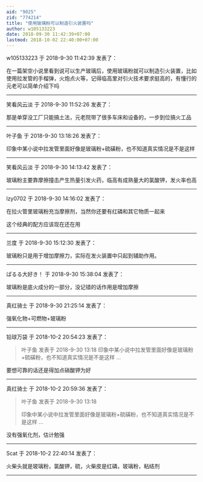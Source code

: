 ```yaml
---
aid: "9025"
zid: "774214"
title: "使用玻璃粉可以制造引火装置吗"
author: w105133223
date: 2018-09-30 11:42:39+07:00
lastmod: 2018-10-02 22:40:00+07:00
---
```


w105133223 于 2018-9-30 11:42:39 发表了：

在一篇架空小说里看到说可以生产玻璃后，使用玻璃粉就可以制造引火装置，比如使用拉发管的手榴弹，火炮点火等，记得临高里对引火技术要求挺高的，有懂行的元老可以简单介绍下吗

---

笑看风云淡 于 2018-9-30 11:52:26 发表了：

那是单穿没工厂只能搞土法，元老院带了很多车床和设备的，一步到位搞火工品

---

叶子鱼 于 2018-9-30 13:18:26 发表了：

印象中某小说中拉发管里面好像是玻璃粉+硫磺粉，也不知道真实情况是不是这样

---

笑看风云淡 于 2018-9-30 14:13:42 发表了：

玻璃粉主要靠摩擦撞击产生热量引发火药，临高有成熟量大的氯酸钾，发火率也高

---

lzy0702 于 2018-9-30 14:16:02 发表了：

在拉火管里玻璃粉充当摩擦剂，当然你还要有红磷和其它物质一起来

这个经典的配方应该现在还在用

---

兰度 于 2018-9-30 15:12:30 发表了：

玻璃粉只是用于增加摩擦力，实际在发火装置中只起到辅助作用。

---

ぱるる大好き！ 于 2018-9-30 15:38:04 发表了：

玻璃粉是底火成分的一部分，没记错的话作用是增加摩擦

---

真红骑士 于 2018-9-30 21:25:14 发表了：

强氧化物+可燃物+玻璃粉

---

铅球万袋 于 2018-10-2 20:54:23 发表了：

> 叶子鱼 发表于 2018-9-30 13:18 印象中某小说中拉发管里面好像是玻璃粉+硫磺粉，也不知道真实情况是不是这样 ...

要想可靠的话还是得加点硝酸钾为好

---

真红骑士 于 2018-10-2 20:59:36 发表了：

> 叶子鱼 发表于 2018-9-30 13:18
>
> 印象中某小说中拉发管里面好像是玻璃粉+硫磺粉，也不知道真实情况是不是这样 ...

没有强氧化剂，估计勉强

---

Scat 于 2018-10-2 22:40:14 发表了：

火柴头就是玻璃粉，氯酸钾，硫，火柴皮是红磷，玻璃粉，粘结剂

---
